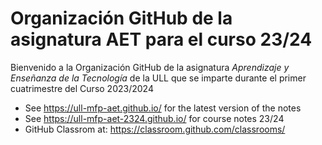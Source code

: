 # Organización GitHub de la asignatura AET para el curso 23/24

Bienvenido a la Organización GitHub de la asignatura *Aprendizaje y Enseñanza de la Tecnología* de la ULL que se imparte durante el primer cuatrimestre del Curso 2023/2024


* See <https://ull-mfp-aet.github.io/> for the latest version of the notes
* See <https://ull-mfp-aet-2324.github.io/> for course notes 23/24
* GitHub Classrom at: <https://classroom.github.com/classrooms/>
